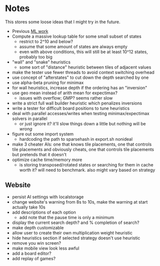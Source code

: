 # Notes

This stores some loose ideas that I might try in the future.

* Previous [ML work](https://arxiv.org/pdf/1604.05085.pdf)
* Compute a massive lookup table for some small subset of states
    * restrict to 2^10 and below?
    * assume that some amount of states are always empty
    * even with above conditions, this will still be at least 10^12 states, probably too big
* "wall" and "snake" heuristics
  * some sort of "distance" heuristic between tiles of adjacent values
* make the tester use fewer threads to avoid context switching overhead
* use concept of "afterstates" to cut down the depth searched by one
* use alpha-beta pruning for minimax
* for wall heuristics, increase depth if the ordering has an "inversion"
* use geo mean instead of arith mean for expectimax?
  * issues with overflow; GMP? seems rather slow
* write a strict full wall builder heuristic which penalizes inversions
* write a tester for difficult board positions to tune heuristics
* deal with parallel accesses/writes when testing minimax/expectimax solvers in parallel
  * or just ignore it? it'll slow things down a little but nothing will be *wrong*
* figure out some import system
  * hardcoding the path to sparsehash in export.sh nonideal
* make 3 cheater AIs: one that knows tile placements, one that controls tile placements and obviously cheats, one that controls tile placements but pretends that it doesn't              
* optimize cache time/memory more
  * is storing transposed/rotated states or searching for them in cache worth it? will need to benchmark. also might vary based on strategy

## Website
* persist AI settings with localstorage
* change website's warning from 8s to 10s, make the warning at start actually take 10s
* add descriptions of each option
  * add note that the pause time is only a minimum
* display the current search depth? and % completion of search?
* make depth customizable
* allow user to create their own multiplication weight heuristic
* hide heuristics section if selected strategy doesn't use heuristic
* remove you win screen?
* make mobile view look less awful
* add a board editor?
* add replay of games?
